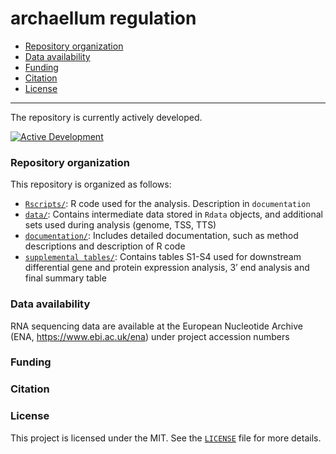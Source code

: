 archaellum regulation
================

- [Repository organization](#repository-organization)
- [Data availability](#data-availability)
- [Funding](#funding)
- [Citation](#citation)
- [License](#license)

------------------------------------------------------------------------

The repository is currently actively developed.

[![Active
Development](https://img.shields.io/badge/Maintenance%20Level-Actively%20Developed-brightgreen.svg)](https://gist.github.com/cheerfulstoic/d107229326a01ff0f333a1d3476e068d)

### Repository organization

This repository is organized as follows:

- [`Rscripts/`](Rscripts): R code used for the analysis. Description in
  `documentation`
- [`data/`](data): Contains intermediate data stored in `Rdata` objects,
  and additional sets used during analysis (genome, TSS, TTS)
- [`documentation/`](documentation): Includes detailed documentation,
  such as method descriptions and description of R code  
- [`supplemental tables/`](supplemental%20tables): Contains tables S1-S4
  used for downstream differential gene and protein expression analysis,
  3’ end analysis and final summary table

### Data availability

RNA sequencing data are available at the European Nucleotide Archive
(ENA, <https://www.ebi.ac.uk/ena>) under project accession numbers

### Funding

### Citation

### License

This project is licensed under the MIT. See the [`LICENSE`](LICENSE)
file for more details.

